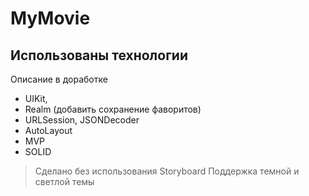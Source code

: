 # MyMovie
## Использованы технологии 

Описание в доработке

- UIKit,
- Realm (добавить сохранение фаворитов)
- URLSession, JSONDecoder
- AutoLayout
- MVP
- SOLID

> Сделано без использования Storyboard
> Поддержка темной и светлой темы
